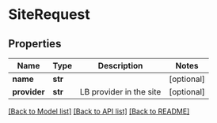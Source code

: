 # SiteRequest

## Properties
Name | Type | Description | Notes
------------ | ------------- | ------------- | -------------
**name** | **str** |  | [optional] 
**provider** | **str** | LB provider in the site | [optional] 

[[Back to Model list]](../README.md#documentation-for-models) [[Back to API list]](../README.md#documentation-for-api-endpoints) [[Back to README]](../README.md)



